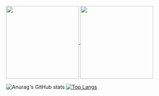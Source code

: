 <!--## Hi there 👋-->

<a href="https://github.com/anuraghazra/github-readme-stats">
  <img height=200 align="center" src="https://github-readme-stats.vercel.app/api?username=Lichston" />
</a>
<a href="https://github.com/anuraghazra/convoychat">
  <img height=200 align="center" src="https://github-readme-stats.vercel.app/api/top-langs?username=Lichston&layout=compact&langs_count=8&card_width=320" />
</a>

![Anurag's GitHub stats](https://github-readme-stats.vercel.app/api?username=Lichston&show_icons=true&theme=tokyonight)
[![Top Langs](https://github-readme-stats.vercel.app/api/top-langs/?username=Lichston&layout=donut)](https://github.com/anuraghazra/github-readme-stats)


<!--
**Lichston/Lichston** is a ✨ _special_ ✨ repository because its `README.md` (this file) appears on your GitHub profile.

Here are some ideas to get you started:

- 🔭 I’m currently working on ...
- 🌱 I’m currently learning ...
- 👯 I’m looking to collaborate on ...
- 🤔 I’m looking for help with ...
- 💬 Ask me about ...
- 📫 How to reach me: ...
- 😄 Pronouns: ...
- ⚡ Fun fact: ...
-->
